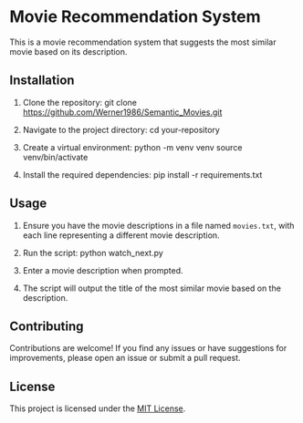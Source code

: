 # Movie Recommendation System

This is a movie recommendation system that suggests the most similar movie based on its description.

## Installation

1. Clone the repository:
    git clone https://github.com/Werner1986/Semantic_Movies.git


2. Navigate to the project directory:
    cd your-repository


3. Create a virtual environment:
    python -m venv venv
    source venv/bin/activate


4. Install the required dependencies:
    pip install -r requirements.txt


## Usage

1. Ensure you have the movie descriptions in a file named `movies.txt`, with each line representing a different movie description.

2. Run the script:
    python watch_next.py

3. Enter a movie description when prompted.

4. The script will output the title of the most similar movie based on the description.

## Contributing

Contributions are welcome! If you find any issues or have suggestions for improvements, please open an issue or submit a pull request.

## License

This project is licensed under the [MIT License](LICENSE).


